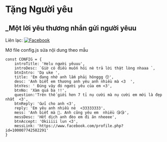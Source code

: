 # Tặng Người yêu
## _Một lời yêu thương nhắn gửi người yêuu

Liên lạc: 
[![Facebook](https://i.imgur.com/GRqy96ts.jpg)](https://www.facebook.com/profile.php?id=100007742582291)


Mở file config.js sửa nội dung theo mẫu
```
const CONFIG = {
    introTitle: 'Helu người yêuuu',
    introDesc: `Giờ có điều muốn hỏi nè trả lời thật lòng nhaaa `,
    btnIntro: 'Dạ uke ',
    title: 'Em đang nhớ anh lắm phải hônggg 😙',
    desc: 'Anh biết em thương anh yêu anh nhiều mà <3  ',
    btnYes: ' Đúng vậy đó người yêu của em <3',
    btnNo: 'Xàm quá ba !!',
    question:'Trên thế giới hơn 7 tỉ nụ cười mà nụ cười em mới là đẹp nhất  <3',
    btnReply: 'Gửi cho anh <3',
    reply: 'Em yêu anh nhiều nè  <33333333',
    mess: 'Anh biết mà 🥰. Anh cũng yêu em  nhiều 😘😘',
    messDesc: 'Hết dịch anh đèo em đi ăn nheeee',
    btnAccept: 'Okiiiii lun <3',
    messLink: 'https://www.facebook.com/profile.php?id=100007742582291'
}
